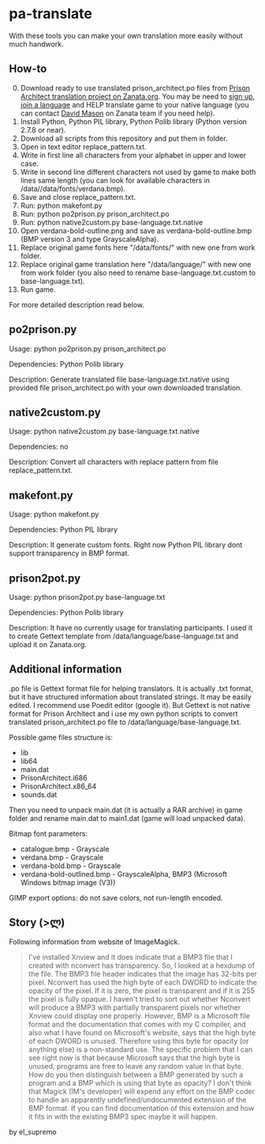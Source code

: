# pa-translate

With these tools you can make your own translation more easily without much handwork. 

## How-to

0. Download ready to use translated prison_architect.po files from [Prison Architect translation project on Zanata.org][zanata-project]. You may be need to [sign up][zanata-sign-up], [join a language][zanata-join-language] and HELP translate game to your native language (you can contact [David Mason][github-davidmason] on Zanata team if you need help).
0. Install Python, Python PIL library, Python Polib library (Python version 2.7.8 or near).
0. Download all scripts from this repository and put them in folder.
0. Open in text editor replace_pattern.txt.
0. Write in first line all characters from your alphabet in upper and lower case.
0. Write in second line different characters not used by game to make both lines same length (you can look for available characters in /data/<game folder>/data/fonts/verdana.bmp).
0. Save and close replace_pattern.txt.
0. Run: python makefont.py
0. Run: python po2prison.py prison_architect.po
0. Run: python native2custom.py base-language.txt.native
0. Open verdana-bold-outline.png and save as verdana-bold-outline.bmp (BMP version 3 and type GrayscaleAlpha).
0. Replace original game fonts here "<game folder>/data/fonts/" with new one from work folder.
0. Replace original game translation here "<game folder>/data/language/" with new one from work folder (you also need to rename base-language.txt.custom to base-language.txt).
0. Run game.

For more detailed description read below.

## po2prison.py

Usage: python po2prison.py prison_architect.po

Dependencies: Python Polib library

Description: Generate translated file base-language.txt.native using provided file prison_architect.po with your own downloaded translation.

## native2custom.py

Usage: python native2custom.py base-language.txt.native

Dependencies: no

Description: Convert all characters with replace pattern from file replace_pattern.txt.

## makefont.py

Usage: python makefont.py

Dependencies: Python PIL library

Description: It generate custom fonts. Right now Python PIL library dont support transparency in BMP format.

## prison2pot.py

Usage: python prison2pot.py base-language.txt

Dependencies: Python Polib library

Description: It have no currently usage for translating participants. I used it to create Gettext template from <game folder>/data/language/base-language.txt and upload it on Zanata.org.

## Additional information

.po file is Gettext format file for helping translators. It is actually .txt format, but it have structured information about translated strings. It may be easily edited. I recommend use Poedit editor (google it). But Gettext is not native format for Prison Architect and i use my own python scripts to convert translated prison_architect.po file to <game folder>/data/language/base-language.txt.

Possible game files structure is:

* lib
* lib64
* main.dat
* PrisonArchitect.i686
* PrisonArchitect.x86_64
* sounds.dat

Then you need to unpack main.dat (it is actually a RAR archive) in game folder and rename main.dat to main1.dat (game will load unpacked data).

Bitmap font parameters:

* catalogue.bmp - Grayscale
* verdana.bmp - Grayscale
* verdana-bold.bmp - Grayscale
* verdana-bold-outlined.bmp - GrayscaleAlpha, BMP3 (Microsoft Windows bitmap image (V3))

GIMP export options: do not save colors, not run-length encoded.

## Story (>ლ)

Following information from website of ImageMagick.

> I've installed Xnview and it does indicate that a BMP3 file that I created with nconvert has transparency. So, I looked at a hexdump of the file.
> The BMP3 file header indicates that the image has 32-bits per pixel. Nconvert has used the high byte of each DWORD to indicate the opacity of the pixel. If it is zero, the pixel is transparent and if it is 255 the pixel is fully opaque. I haven't tried to sort out whether Nconvert will produce a BMP3 with partially transparent pixels nor whether Xnview could display one properly.
> However, BMP is a Microsoft file format and the documentation that comes with my C compiler, and also what I have found on Microsoft's website, says that the high byte of each DWORD is unused. Therefore using this byte for opacity (or anything else) is a non-standard use.
> The specific problem that I can see right now is that because Microsoft says that the high byte is unused, programs are free to leave any random value in that byte. How do you then distinguish between a BMP generated by such a program and a BMP which is using that byte as opacity?
> I don't think that Magick (IM's developer) will expend any effort on the BMP coder to handle an apparently undefined/undocumented extension of the BMP format. If you can find documentation of this extension and how it fits in with the existing BMP3 spec maybe it will happen.

by el_supremo

[zanata-project]: https://translate.zanata.org/zanata/project/view/pa
[zanata-sign-up]: http://zanata.org/help/accounts/sign-up/
[zanata-join-language]: http://zanata.org/help/translation/translator-add/
[github-davidmason]: https://github.com/davidmason/
